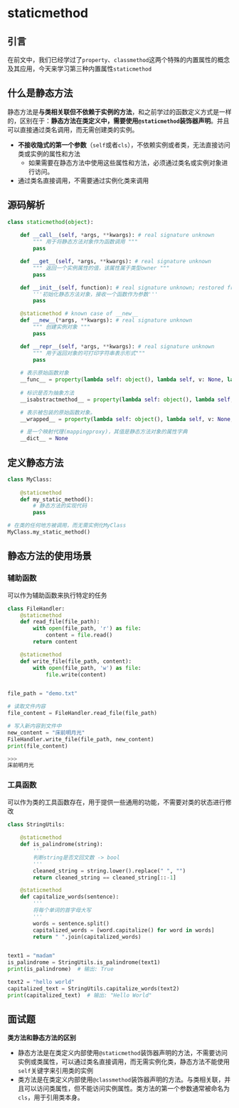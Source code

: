 # staticmethod

## 引言

在前文中，我们已经学过了`property`、`classmethod`这两个特殊的内置属性的概念及其应用，今天来学习第三种内置属性`staticmethod`

## 什么是静态方法

静态方法是**与类相关联但不依赖于实例的方法**，和之前学过的函数定义方式是一样的，区别在于：**静态方法在类定义中，需要使用`@staticmethod`装饰器声明**。并且可以直接通过类名调用，而无需创建类的实例。

- **不接收隐式的第一个参数**（`self`或者`cls`），不依赖实例或者类，无法直接访问类或实例的属性和方法
  - 如果需要在静态方法中使用这些属性和方法，必须通过类名或实例对象进行访问。
- 通过类名直接调用，不需要通过实例化类来调用

## 源码解析

```python 
class staticmethod(object):
    
    def __call__(self, *args, **kwargs): # real signature unknown
        """ 用于将静态方法对象作为函数调用 """
        pass

    def __get__(self, *args, **kwargs): # real signature unknown
        """ 返回一个实例属性的值，该属性属于类型owner """
        pass

    def __init__(self, function): # real signature unknown; restored from __doc__
        '''初始化静态方法对象，接收一个函数作为参数'''
        pass

    @staticmethod # known case of __new__
    def __new__(*args, **kwargs): # real signature unknown
        """ 创建实例对象 """
        pass

    def __repr__(self, *args, **kwargs): # real signature unknown
        """ 用于返回对象的可打印字符串表示形式"""
        pass
	
    # 表示原始函数对象
    __func__ = property(lambda self: object(), lambda self, v: None, lambda self: None)  # default
	
    # 标识是否为抽象方法
    __isabstractmethod__ = property(lambda self: object(), lambda self, v: None, lambda self: None)  # default

    # 表示被包装的原始函数对象。
    __wrapped__ = property(lambda self: object(), lambda self, v: None, lambda self: None)  # default

	# 是一个映射代理(mappingproxy)，其值是静态方法对象的属性字典
    __dict__ = None 
```

## 定义静态方法

```python 
class MyClass:
    
    @staticmethod
    def my_static_method():
        # 静态方法的实现代码
        pass

# 在类的任何地方被调用，而无需实例化MyClass
MyClass.my_static_method()
```

##  静态方法的使用场景

### 辅助函数

可以作为辅助函数来执行特定的任务

```python 
class FileHandler:
    @staticmethod
    def read_file(file_path):
        with open(file_path, 'r') as file:
            content = file.read()
        return content

    @staticmethod
    def write_file(file_path, content):
        with open(file_path, 'w') as file:
            file.write(content)


file_path = "demo.txt"

# 读取文件内容
file_content = FileHandler.read_file(file_path)

# 写入新内容到文件中
new_content = "床前明月光"
FileHandler.write_file(file_path, new_content)
print(file_content)

>>>
床前明月光
```

### 工具函数

可以作为类的工具函数存在，用于提供一些通用的功能，不需要对类的状态进行修改

```python 
class StringUtils:
    
    @staticmethod
    def is_palindrome(string):
        '''
        判断string是否文回文数 -> bool
        '''
        cleaned_string = string.lower().replace(" ", "")
        return cleaned_string == cleaned_string[::-1]

    @staticmethod
    def capitalize_words(sentence):
        '''
        将每个单词的首字母大写
        '''
        words = sentence.split()
        capitalized_words = [word.capitalize() for word in words]
        return " ".join(capitalized_words)


text1 = "madam"
is_palindrome = StringUtils.is_palindrome(text1)
print(is_palindrome)  # 输出: True

text2 = "hello world"
capitalized_text = StringUtils.capitalize_words(text2)
print(capitalized_text)  # 输出: "Hello World"
```

## 面试题

**类方法和静态方法的区别**

- 静态方法是在类定义内部使用`@staticmethod`装饰器声明的方法，不需要访问实例或类属性，可以通过类名直接调用，而无需实例化类，静态方法不能使用`self`关键字来引用类的实例
- 类方法是在类定义内部使用`@classmethod`装饰器声明的方法。与类相关联，并且可以访问类属性，但不能访问实例属性。类方法的第一个参数通常被命名为`cls`，用于引用类本身。